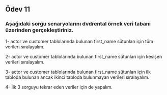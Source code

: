 ## Ödev 11

### Aşağıdaki sorgu senaryolarını dvdrental örnek veri tabanı üzerinden gerçekleştiriniz.


1- actor ve customer tablolarında bulunan first_name sütunları için tüm verileri sıralayalım.

2- actor ve customer tablolarında bulunan first_name sütunları için kesişen verileri sıralayalım.

3- actor ve customer tablolarında bulunan first_name sütunları için ilk tabloda bulunan ancak ikinci tabloda bulunmayan verileri sıralayalım.

4- İlk 3 sorguyu tekrar eden veriler için de yapalım.
